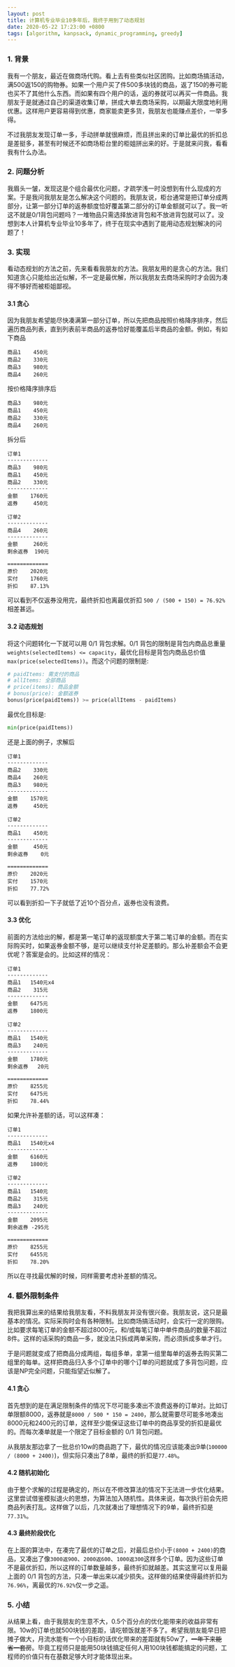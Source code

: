 ```yaml
---
layout: post
title: 计算机专业毕业10多年后，我终于用到了动态规划
date: 2020-05-22 17:23:00 +0800
tags: [algorithm, kanpsack, dynamic_programming, greedy]
---
```


### 1. 背景

我有一个朋友，最近在做商场代购。看上去有些类似社区团购。比如商场搞活动，满500返150的购物券。如果一个用户买了件500多块钱的商品，返了150的券可能也买不了其他什么东西。而如果有四个用户的话，返的券就可以再买一件商品。我朋友于是就通过自己的渠道收集订单，拼成大单去商场采购，以期最大限度地利用优惠。这样用户更容易得到优惠，商家能卖更多货，我朋友也能赚点差价，一举多得。

不过我朋友发现订单一多，手动拼单就很麻烦，而且拼出来的订单比最优的折扣总是差挺多，甚至有时候还不如商场柜台里的柜姐拼出来的好。于是就来问我，看看我有什么办法。

### 2. 问题分析

我眉头一皱，发现这是个组合最优化问题，才疏学浅一时没想到有什么现成的方案。于是我问我朋友是怎么解决这个问题的。我朋友说，柜台通常是把订单分成两部分，让第一部分订单的返券额度恰好覆盖第二部分的订单金额就可以了。我一听这不就是0/1背包问题吗？一堆物品只需选择放进背包和不放进背包就可以了。没想到本人计算机专业毕业10多年了，终于在现实中遇到了能用动态规划解决的问题了！

### 3. 实现

看动态规划的方法之前，先来看看我朋友的方法。我朋友用的是贪心的方法。我们知道贪心只能给出近似解，不一定是最优解，所以我朋友去商场采购时才会因为凑得不够好而被柜姐鄙视。

#### 3.1 贪心

因为我朋友希望能尽快凑满第一部分订单，所以先把商品按照价格降序排序，然后遍历商品列表，直到列表前半商品的返券恰好能覆盖后半商品的金额。例如，有如下商品

```
商品1    450元
商品2    330元
商品3    980元
商品4    260元
```

按价格降序排序后

```
商品3    980元
商品1    450元
商品2    330元
商品4    260元
```

拆分后

```
订单1
-------------
商品3    980元
商品1    450元
商品2    330元
-------------
金额    1760元
返券     450元

订单2
-------------
商品4    260元
-------------
金额     260元
剩余返券  190元

=============
原价    2020元
实付    1760元
折扣    87.13%
```

可以看到不仅返券没用完，最终折扣也离最优折扣 `500 / (500 + 150) = 76.92%` 相差甚远。

#### 3.2 动态规划

将这个问题转化一下就可以用 0/1 背包求解。0/1 背包的限制是背包内商品总重量`weights(selectedItems) <= capacity`，最优化目标是背包内商品总价值`max(price(selectedItems))`。而这个问题的限制是:

```python
# paidItems: 需支付的商品
# allItems: 全部商品
# price(items): 商品金额
# bonus(price): 金额返券
bonus(price(paidItems)) >= price(allItems - paidItems)
```

最优化目标是:

```python
min(price(paidItems))
```

还是上面的例子，求解后

```
订单1
-------------
商品2    330元
商品4    260元
商品3    980元
-------------
金额    1570元
返券     450元

订单2
-------------
商品1    450元
-------------
金额     450元
剩余返券    0元

=============
原价    2020元
实付    1570元
折扣    77.72%
```

可以看到折扣一下子就低了近10个百分点，返券也没有浪费。

#### 3.3 优化

前面的方法给出的解，都是第一笔订单的返现额度大于第二笔订单的金额。而在实际购买时，如果返券金额不够，是可以继续支付补足差额的。那么补差额会不会更优呢？答案是会的。比如这样的情况：

```
订单1
-------------
商品1   1540元x4
商品2    315元
-------------
金额    6475元
返券    1800元

订单2
-------------
商品1   1540元
商品3    240元
-------------
金额    1780元
剩余返券   20元

=============
原价    8255元
实付    6475元
折扣    78.44%
```

如果允许补差额的话，可以这样凑：

```
订单1
-------------
商品1   1540元x4
-------------
金额    6160元
返券    1800元

订单2
-------------
商品1   1540元
商品2    315元
商品3    240元
-------------
金额    2095元
剩余返券 -295元

=============
原价    8255元
实付    6455元
折扣    78.20%
```

所以在寻找最优解的时候，同样需要考虑补差额的情况。

### 4. 额外限制条件

我把我算出来的结果给我朋友看，不料我朋友并没有很兴奋。我朋友说，这只是最基本的情况。实际采购时会有各种限制。比如商场搞活动时，会实行一定的限购。比如要求每笔订单的金额不超过8000元，和/或每笔订单中单件商品的数量不超过8件。这样的话采购的商品一多，就没法只拆成两单采购，而必须拆成多单才行。

于是问题就变成了把商品分成两组，每组多单，拿第一组里每单的返券去购买第二组里的每单。这样把商品归入多个订单中的哪个订单的问题就成了多背包问题，应该是NP完全问题，只能指望近似解了。

#### 4.1 贪心

首先想到的是在满足限制条件的情况下尽可能多凑出不浪费返券的订单对。比如订单限额8000，返券就是`8000 / 500 * 150 = 2400`，那么就需要尽可能多地凑出8000元和2400元的订单，这样至少能保证这些订单中的商品享受的折扣是最优的。而每次凑单就是一个限定了目标金额的 0/1 背包问题。

从我朋友那边拿了一批总价10w的商品跑了下，最优的情况应该能凑出9单(`100000 / (8000 + 2400)`)，但实际只凑出了8单，最终的折扣是`77.48%`。

#### 4.2 随机初始化

由于整个求解的过程是确定的，所以在不修改算法的情况下无法进一步优化结果。这里尝试借鉴模拟退火的思想，为算法加入随机性。具体来说，每次执行前会先把商品列表打乱。这样做了以后，几次就凑出了理想情况下的9单，最终折扣是`77.31%`。

#### 4.3 最终阶段优化

在上面的算法中，在凑完了最优的订单之后，对最后总价小于`(8000 + 2400)`的商品，又凑出了像`3000返900`、`2000返600`、`1000返300`这样多个订单。因为这些订单不是最优折扣，所以这样的订单数量越多，最终折扣就越差。其实这里可以复用最上面的 0/1 背包的方法，只凑一单出来以减少损失。这样做的结果使得最终折扣为`76.96%`，离最优的`76.92%`仅一步之遥。

### 5. 小结

从结果上看，由于我朋友的生意不大，0.5个百分点的优化能带来的收益非常有限。10w的订单也就500块钱的差距，请吃顿饭就差不多了。希望我朋友能早日把摊子做大，月流水能有一个小目标的话优化带来的差距就有50w了，~~一年下来能省一套房~~。毕竟工程师只是能用50块钱搞定任何人用100块钱都能搞定的问题，工程师的价值只有在基数足够大时才能体现出来。
